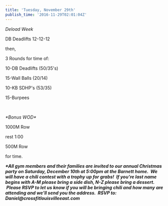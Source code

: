 ```yaml
---
title: 'Tuesday, November 29th'
publish_time: '2016-11-29T02:01:04Z'
---
```


*Deload Week*

DB Deadlifts 12-12-12

then,

3 Rounds for time of:

10-DB Deadlifts (50/35's)

15-Wall Balls (20/14)

10-KB SDHP's (53/35)

15-Burpees

 

*\*Bonus WOD\**

1000M Row

rest 1:00

500M Row

for time.

***\*All gym members and their families are invited to our annual
Christmas party on Saturday, December 10th at 5:00pm at the Barnett
home.  We will have a chili contest with a trophy up for grabs!  If
you're last name begins with A-M please bring a side dish, N-Z please
bring a dessert.  Please RSVP to let us know if you will be bringing
chili and how many are attending and we'll send you the address.  RSVP
to: Daniel\@crossfitlouisvilleeast.com***

